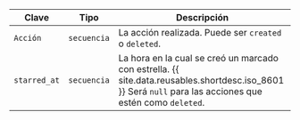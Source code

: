 | Clave        | Tipo        | Descripción                                                                                                                                              |
| ------------ | ----------- | -------------------------------------------------------------------------------------------------------------------------------------------------------- |
| `Acción`     | `secuencia` | La acción realizada. Puede ser `created` o `deleted`.                                                                                                    |
| `starred_at` | `secuencia` | La hora en la cual se creó un marcado con estrella. {{ site.data.reusables.shortdesc.iso_8601 }} Será `null` para las acciones que estén como `deleted`. |